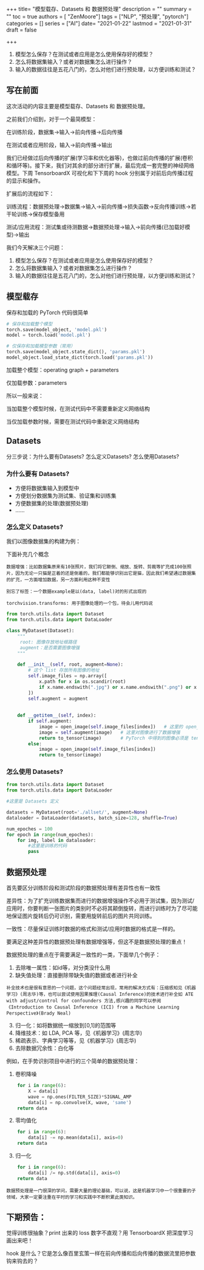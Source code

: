 +++
title= "模型载存、Datasets 和 数据预处理"
description = ""
summary = ""
toc = true
authors = [ "ZenMoore"]
tags = ["NLP", "预处理", "pytorch"]
categories = []
series = ["AI"]
date= "2021-01-22"
lastmod = "2021-01-31"
draft = false

+++

1. 模型怎么保存？在测试或者应用是怎么使用保存好的模型？
2. 怎么将数据集输入？或者对数据集怎么进行操作？
3. 输入的数据往往是五花八门的，怎么对他们进行预处理，以方便训练和测试？

<!--more-->

## 写在前面

这次活动的内容主要是模型载存、Datasets 和 数据预处理。

之前我们介绍到，对于一个最简模型：

在训练阶段，数据集->输入->前向传播->后向传播

在测试或者应用阶段，输入->前向传播->输出

我们已经做过后向传播的扩展(学习率和优化器等)，也做过前向传播的扩展(卷积和循环等)。接下来，我们对其余的部分进行扩展，最后完成一套完整的神经网络模型。下周 TensorboardX 可视化和下下周的 hook 分别属于对前后向传播过程的显示和操作。

扩展后的流程如下：

训练流程：数据预处理->数据集->输入->前向传播->损失函数->反向传播训练->若干轮训练->保存模型备用

测试/应用流程：测试集或待测数据->数据预处理->输入->前向传播(已加载好模型)->输出

我们今天解决三个问题：

1. 模型怎么保存？在测试或者应用是怎么使用保存好的模型？
2. 怎么将数据集输入？或者对数据集怎么进行操作？
3. 输入的数据往往是五花八门的，怎么对他们进行预处理，以方便训练和测试？

## 模型载存

保存和加载的 PyTorch 代码很简单

```python
# 保存和加载整个模型
torch.save(model_object, 'model.pkl')
model = torch.load('model.pkl')

# 仅保存和加载模型参数（常用）
torch.save(model_object.state_dict(), 'params.pkl')
model_object.load_state_dict(torch.load('params.pkl'))
```

加载整个模型：operating graph + parameters

仅加载参数：parameters

所以一般来说：

当加载整个模型时候，在测试代码中不需要重新定义网络结构

当仅加载参数时候，需要在测试代码中重新定义网络结构

## Datasets

分三步说：为什么要有Datasets? 怎么定义Datasets? 怎么使用Datasets?

### 为什么要有 Datasets?

- 方便将数据集输入到模型中
- 方便划分数据集为测试集、验证集和训练集
- 方便数据集的处理(数据预处理)
- ......

### 怎么定义 Datasets?

我们以图像数据集的构建为例：

下面补充几个概念

`数据增强：比如数据集原来有10张照片，我们将它颠倒、缩放、旋转、剪裁等扩充成100张照片，因为无论一只猫是正着的还是倒着的，我们都能够识别出它是猫，因此我们希望通过数据集的扩充，一方面增加数据，另一方面利用这种不变性`

`别忘了标签：一个数据example是以(data, label)对的形式出现的`

`torchvision.transforms: 用于图像处理的一个包，待会儿用代码说`



```python
from torch.utils.data import Dataset
from torch.utils.data import DataLoader

class MyDataset(Dataset):
    """
     root: 图像存放地址根路径
     augment：是否需要图像增强
    """
    
    def __init__(self, root, augment=None):
        # 这个 list 存放所有图像的地址
        self.image_files = np.array([
            x.path for x in os.scandir(root)
            if x.name.endswith(".jpg") or x.name.endswith(".png") or x.name.endswith(".JPG")
        ])
        self.augment = augment
       
    
    def __getitem__(self, index):
        if self.augment:
            image = open_image(self.image_files[index])   # 这里的 open_image 是读取图像的函数，可以用 PIL 或者 OpenCV 等库进行读取
            image = self.augment(image)	  # 这里对图像进行了数据增强
            return to_tensor(image)	      # PyTorch 中得到的图像必须是 tensor
        else:
            image = open_image(self.image_files[index])
            return to_tensor(image)
```

### 怎么使用 Datasets?

```python
from torch.utils.data import Dataset
from torch.utils.data import DataLoader

#这里是 Datasets 定义

datasets = MyDataset(root='./allset/', augment=None)
dataloader = DataLoader(datasets, batch_size=128, shuffle=True)

num_epoches = 100
for epoch in range(num_epoches):
    for img, label in dataloader:
        #这里是训练的代码
        pass
```

## 数据预处理

首先要区分训练阶段和测试阶段的数据预处理有差异性也有一致性

差异性：为了扩充训练数据集而进行的数据增强操作不必用于测试集，因为测试/应用时，你要判断一张图片的类别时不必将其颠倒旋转，而进行训练时为了尽可能地保证图片旋转后仍可识别，需要用旋转前后的图片共同训练。

一致性：尽量保证训练时数据的格式和测试/应用时数据的格式是一样的。

要满足这种差异性的数据预处理有数据增强等，但这不是数据预处理的重点！

数据预处理的重点在于需要满足一致性的一类，下面举几个例子：

1. 去除唯一属性：如id等，对分类没什么用
2. 缺失值处理：直接删除带缺失值的数据或者进行补全

`补全技术也是很有意思的一个问题，这个问题经常出现，常用的解决方式有：压缩感知见《机器学习》(周志华)等，也可以尝试使用因果推理(Causal Inference)的技术进行补全如 ATE with adjust/control for confounders 方法,感兴趣的同学可以参阅《Introduction to Causal Inference (ICI)
from a Machine Learning Perspective》(Brady Neal)`

3. 归一化：如将数据统一缩放到[0,1]的范围等
4. 降维技术：如 LDA, PCA 等，见《机器学习》(周志华)
5. 稀疏表示、字典学习等等，见《机器学习》(周志华)
6. 去除数据冗余性：白化等

例如，在手势识别项目中进行的三个简单的数据预处理：

1. 卷积降噪

```python
    for i in range(6):
        X = data[i]
        wave = np.ones(FILTER_SIZE)*SIGNAL_AMP
        data[i] = np.convolve(X, wave, 'same')
    return data
```

2. 零均值化

```python
    for i in range(6):
        data[i] -= np.mean(data[i], axis=0)
    return data
```

3. 归一化

```python
    for i in range(6):
        data[i] /= np.std(data[i], axis=0)
    return data
```

`数据预处理是一门很深的学问，需要大量的理论基础，可以说，这是机器学习中一个很重要的子领域，大家一定要注重在平时的学习和实践中不断积累此类知识。`

## 下期预告：

觉得训练很抽象？print 出来的 loss 数字不直观？用 TensorboardX 把深度学习画出来吧！

hook 是什么？它是怎么像百里玄策一样在前向传播和后向传播的数据流里把参数钩来钩去的？
